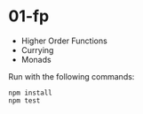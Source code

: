 # 01-fp

* Higher Order Functions
* Currying
* Monads

Run with the following commands:

```
npm install
npm test
```

